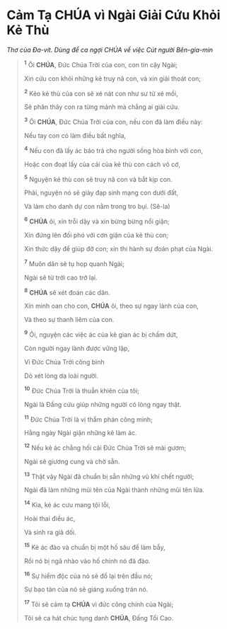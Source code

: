 # Cảm Tạ **CHÚA** vì Ngài Giải Cứu Khỏi Kẻ Thù
*Thơ của Đa-vít. Dùng để ca ngợi CHÚA về việc Cút người Bên-gia-min*

> <sup><b>1</b></sup> Ôi **CHÚA**, Đức Chúa Trời của con, con tin cậy Ngài;
>
> Xin cứu con khỏi những kẻ truy nã con, và xin giải thoát con;
>
> <sup><b>2</b></sup> Kẻo kẻ thù của con sẽ xé nát con như sư tử xé mồi,
>
> Sẽ phân thây con ra từng mảnh mà chẳng ai giải cứu.
>
> <sup><b>3</b></sup> Ôi **CHÚA**, Đức Chúa Trời của con, nếu con đã làm điều này:
>
> Nếu tay con có làm điều bất nghĩa,
>
> <sup><b>4</b></sup> Nếu con đã lấy ác báo trả cho người sống hòa bình với con,
>
> Hoặc con đoạt lấy của cải của kẻ thù con cách vô cớ,
>
> <sup><b>5</b></sup> Nguyện kẻ thù con sẽ truy nã con và bắt kịp con.
>
> Phải, nguyện nó sẽ giày đạp sinh mạng con dưới đất,
>
> Và làm cho danh dự con nằm trong tro bụi. (Sê-la)
>
> <sup><b>6</b></sup> **CHÚA** ôi, xin trỗi dậy và xin bừng bừng nổi giận;
>
> Xin đứng lên đối phó với cơn giận của kẻ thù con;
>
> Xin thức dậy để giúp đỡ con; xin thi hành sự đoán phạt của Ngài.
>
> <sup><b>7</b></sup> Muôn dân sẽ tụ họp quanh Ngài;
>
> Ngài sẽ từ trời cao trở lại.
>
> <sup><b>8</b></sup> **CHÚA** sẽ xét đoán các dân.
>
> Xin minh oan cho con, **CHÚA** ôi, theo sự ngay lành của con,
>
> Và theo sự thanh liêm của con.
>
> <sup><b>9</b></sup> Ôi, nguyện các việc ác của kẻ gian ác bị chấm dứt,
>
> Còn người ngay lành được vững lập,
>
> Vì Đức Chúa Trời công bình
>
> Dò xét lòng dạ loài người.
>
> <sup><b>10</b></sup> Đức Chúa Trời là thuẫn khiên của tôi;
>
> Ngài là Đấng cứu giúp những người có lòng ngay thật.
>
> <sup><b>11</b></sup> Đức Chúa Trời là vị thẩm phán công minh;
>
> Hằng ngày Ngài giận những kẻ làm ác.
>
> <sup><b>12</b></sup> Nếu kẻ ác chẳng hối cải Đức Chúa Trời sẽ mài gươm;
>
> Ngài sẽ giương cung và chờ sẵn.
>
> <sup><b>13</b></sup> Thật vậy Ngài đã chuẩn bị sẵn những vũ khí chết người;
>
> Ngài đã làm những mũi tên của Ngài thành những mũi tên lửa.
>
> <sup><b>14</b></sup> Kìa, kẻ ác cưu mang tội lỗi,
>
> Hoài thai điều ác,
>
> Và sinh ra giả dối.
>
> <sup><b>15</b></sup> Kẻ ác đào và chuẩn bị một hố sâu để làm bẫy,
>
> Rồi nó bị ngã nhào vào hố chính nó đã đào.
>
> <sup><b>16</b></sup> Sự hiểm độc của nó sẽ đổ lại trên đầu nó;
>
> Sự bạo tàn của nó sẽ giáng xuống trán nó.
>
> <sup><b>17</b></sup> Tôi sẽ cảm tạ **CHÚA** vì đức công chính của Ngài;
>
> Tôi sẽ ca hát chúc tụng danh **CHÚA**, Đấng Tối Cao.